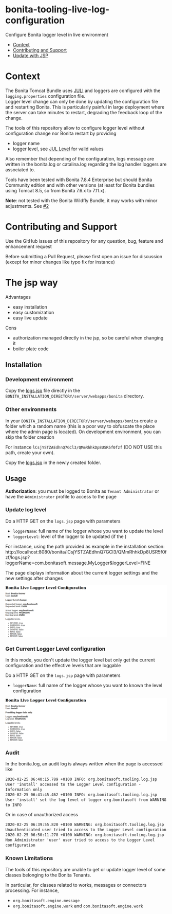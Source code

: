 # bonita-tooling-live-log-configuration

Configure Bonita logger level in live environment

- [Context](#context)
- [Contributing and Support](#contributing)
- [Update with JSP](#jsp)

# Context

The Bonita Tomcat Bundle uses [JULI](https://tomcat.apache.org/tomcat-8.5-doc/logging.html) and loggers are configured
with the `logging.properties` configuration file.   
Logger level change can only be done by updating the configuration file and restarting Bonita. This is particularly
painful in large deployment where the server can take minutes to restart, degrading the feedback loop of the change.


The tools of this repository allow to configure logger level without configuration change nor Bonita restart by
providing
- logger name
- logger level, see [JUL Level](https://docs.oracle.com/javase/8/docs/api/java/util/logging/Level.html) for valid values

Also remember that depending of the configuration, logs message are written in the bonita.log or catalina.log
regarding the log handler loggers are associated to. 


Tools have been tested with Bonita 7.8.4 Enterprise but should Bonita Community edition and with other versions (at
least for Bonita bundles using Tomcat 8.5, so from Bonita 7.6.x to 7.11.x).


**Note**: not tested with the Bonita Wildfly Bundle, it may works with minor adjustments. See [#2](https://github.com/bonitasoft-labs/bonita-tooling-live-log-configuration/issues/2)


# <a name="contributing"></a> Contributing and Support

Use the GitHub issues of this repository for any question, bug, feature and enhancement request

Before submitting a Pull Request, please first open an issue for discussion (except for minor changes like typo fix
for instance)


# <a name="jsp"></a> The jsp way

Advantages
- easy installation
- easy customization
- easy live update

Cons
- authorization managed directly in the jsp, so be careful when changing it
- boiler plate code


## Installation

### Development environment

Copy the [logs.jsp](jsp/logs.jsp) file directly in the `BONITA_INSTALLATION_DIRECTORY/server/webapps/bonita` directory.

### Other environments

In your `BONITA_INSTALLATION_DIRECTORY/server/webapps/bonita` create a folder which a random name (this is a poor way to
obfuscate the place where the admin page is located). On development environment, you can skip the folder creation

For instance `lCsjYSTZAEdhnQ7GCl3/QMmRhhkDp8USR5f0fzf` (DO NOT USE this path, create your own).

Copy the [logs.jsp](jsp/logs.jsp) in the newly created folder.


## Usage

**Authorization**: you must be logged to Bonita as `Tenant Administrator` or have the `Administrator` profile to
access to the page

### Update log level

Do a HTTP GET on the `logs.jsp` page  with parameters
- `loggerName`: full name of the logger whose you want to update the level
- `loggerLevel`: level of the logger to be updated (if the )

For instance, using the path provided as example in the installation section: http://localhost:8080/bonita/lCsjYSTZAEdhnQ7GCl3/QMmRhhkDp8USR5f0fzf/logs.jsp?loggerName=com.bonitasoft.message.MyLogger&loggerLevel=FINE

The page displays information about the current logger settings and the new settings after changes

![Log configuration with JSP](docs/img/jsp_screenshot.png "Log configuration with JSP")

### Get Current Logger Level configuration

In this mode, you don't update the logger level but only get the current configuration and the effective levels that
are loggable

Do a HTTP GET on the `logs.jsp` page  with parameters
- `loggerName`: full name of the logger whose you want to known the level configuration


![Read Log configuration with JSP](docs/img/jsp_screenshot_read_only.png "Read log configuration with JSP")


### Audit

In the bonita.log, an audit log is always written when the page is accessed like
```
2020-02-25 06:40:15.789 +0100 INFO: org.bonitasoft.tooling.log.jsp User 'install' accessed to the Logger Level configuration - Information only
2020-02-25 06:41:45.462 +0100 INFO: org.bonitasoft.tooling.log.jsp User 'install' set the log level of logger org.bonitasoft from WARNING to INFO
```
Or in case of unauthorized access
```
2020-02-25 06:39:55.820 +0100 WARNING: org.bonitasoft.tooling.log.jsp Unauthenticated user tried to access to the Logger Level configuration
2020-02-25 06:50:11.278 +0100 WARNING: org.bonitasoft.tooling.log.jsp Non Administrator 'user' user tried to access to the Logger Level configuration
```


### Known Limitations

The tools of this repository are unable to get or update logger level of some classes belonging to the Bonita Tenants.

In particular, for classes related to works, messages or connectors processing. For instance,
- `org.bonitasoft.engine.message`
- `org.bonitasoft.engine.work` and `com.bonitasoft.engine.work`
